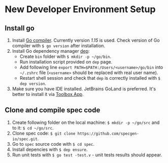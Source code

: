 New Developer Environment Setup
===============================

Install go
----------
1. Install [Go compiler](https://golang.org/dl/). Currently version *1.15* is used. Check version of Go compiler with `$ go version` after installation.
2. Install Go dependency manager [dep](https://golang.github.io/dep/docs/installation.html):
    -  Create `bin` folder with `$ mkdir -p ~/go/bin`.
    -  Run installation script provided on `dep` page.
    -  Add following line `export PATH=$PATH:/Users/<username>/go/bin` into `~/.zshrc` file (`<username>` should be replaced with real user name).
    -  Restart shell session and check that `dep` is correctly installed with `$ dep version`.
3. Make sure you have IDE installed. JetBrains GoLand is preferred. It's better to install it via [Toolbox App](https://www.jetbrains.com/toolbox-app/).

Clone and compile spec code
---------------------------
1. Create following folder on the local machine: `$ mkdir -p ~/go/src` and to it: `$ cd ~/go/src`.
3. Clone spec code: `$ git clone https://github.com/specgen-io/spec.git`.
4. Go to `spec` source code with `$ cd spec`.
5. Install depencies with `$ dep ensure`.
6. Run unit tests with `$ go test -test.v` - unit tests results should appear.
